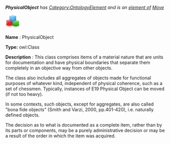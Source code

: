 ___PhysicalObject__ 
 has
 [Category:OntologyElement](../../Category/OntologyElement "Category:OntologyElement") 
 and is an
 [element of](../../Property/ElementOf "Property:ElementOf") 
[Move](../../Submissions/Move "Submissions:Move")_




  





[![Class](../public/images/thumb/2/27/Class.gif/45px-Class.gif)](../../Image/Class.gif "Class")


__Name__ 
 : PhysicalObject
 



__Type:__ 
 owl:Class
 



__Description__ 
 : This class comprises items of a material nature that are units for documentation and have physical boundaries that separate them completely in an objective way from other objects.
 



  





 The class also includes all aggregates of objects made for functional purposes of whatever kind, independent of physical coherence, such as a set of chessmen. Typically, instances of E19 Physical Object can be moved (if not too heavy).
 



  





 In some contexts, such objects, except for aggregates, are also called "bona fide objects" (Smith and Varzi, 2000, pp.401-420), i.e. naturally defined objects.
 



  





 The decision as to what is documented as a complete item, rather than by its parts or components, may be a purely administrative decision or may be a result of the order in which the item was acquired.